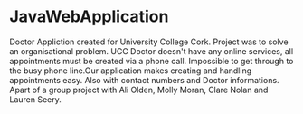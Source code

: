 # JavaWebApplication
Doctor Appliction created for University College Cork. 
Project was to solve an organisational problem. UCC Doctor doesn't have any online services, all appointments must be created via a phone call. Impossible to get through to the busy phone line.Our application makes creating and handling appointments easy. Also with contact numbers and Doctor informations.
Apart of a group project with Ali Olden, Molly Moran, Clare Nolan and Lauren Seery.
